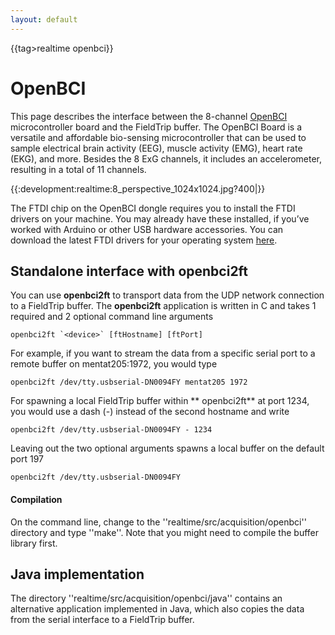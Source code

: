 ```yaml
---
layout: default
---
```


{{tag>realtime openbci}}

# OpenBCI

This page describes the interface between the 8-channel [OpenBCI](http://www.openbci.com) microcontroller board and the FieldTrip buffer. The OpenBCI Board is a versatile and affordable bio-sensing microcontroller that can be used to sample electrical brain activity (EEG), muscle activity (EMG), heart rate (EKG), and more. Besides the 8 ExG channels, it includes an accelerometer, resulting in a total of 11 channels.

{{:development:realtime:8_perspective_1024x1024.jpg?400|}}

The FTDI chip on the OpenBCI dongle requires you to install the FTDI drivers on your machine. You may already have these installed, if you’ve worked with Arduino or other USB hardware accessories. You can download the latest FTDI drivers for your operating system [here](http://www.ftdichip.com/Drivers/VCP.htm).
## Standalone interface with openbci2ft

You can use **openbci2ft** to transport data from the UDP network connection to a FieldTrip buffer. The **openbci2ft** application is written in C and takes 1 required and 2 optional command line arguments

    openbci2ft `<device>` [ftHostname] [ftPort]

For example, if you want to stream the data from a specific serial port to a remote buffer on mentat205:1972, you would type

    openbci2ft /dev/tty.usbserial-DN0094FY mentat205 1972
    
For spawning a local FieldTrip buffer within ** openbci2ft** at port 1234, you would use a dash (-) instead of the second hostname and write

    openbci2ft /dev/tty.usbserial-DN0094FY - 1234
    
Leaving out the two optional arguments spawns a local buffer on the default port 197

    openbci2ft /dev/tty.usbserial-DN0094FY

#### Compilation

On the command line, change to the ''realtime/src/acquisition/openbci'' directory and type ''make''. Note that you might need to compile the buffer library first.

## Java implementation

The directory ''realtime/src/acquisition/openbci/java'' contains an alternative application implemented in Java, which also copies the data from the serial interface to a FieldTrip buffer.
